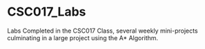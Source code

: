 # CSC017_Labs
Labs Completed in the CSC017 Class, several weekly mini-projects culminating in a large project using the A* Algorithm.
